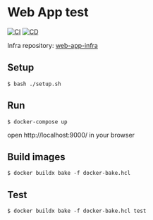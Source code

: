 Web App test
=====

[![CI](https://github.com/oyas/web-app/actions/workflows/ci.yaml/badge.svg)](https://github.com/oyas/web-app/actions/workflows/ci.yaml)
[![CD](https://github.com/oyas/web-app/actions/workflows/cd.yaml/badge.svg)](https://github.com/oyas/web-app/actions/workflows/cd.yaml)

Infra repository: [web-app-infra](https://github.com/oyas/web-app-infra)


## Setup

```
$ bash ./setup.sh
```


## Run

```
$ docker-compose up
```

open http://localhost:9000/ in your browser


## Build images

```
$ docker buildx bake -f docker-bake.hcl
```


## Test

```
$ docker buildx bake -f docker-bake.hcl test
```

